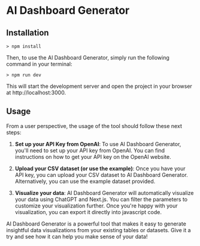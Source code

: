# AI Dashboard Generator

## Installation

```
> npm install
```

Then, to use the AI Dashboard Generator, simply run the following command in your terminal:

```
> npm run dev
```

This will start the development server and open the project in your browser at http://localhost:3000.

## Usage

From a user perspective, the usage of the tool should follow these next steps:

1. **Set up your API Key from OpenAI**: To use AI Dashboard Generator, you'll need to set up your API key from OpenAI. You can find instructions on how to get your API key on the OpenAI website.

2. **Upload your CSV dataset (or use the example)**: Once you have your API key, you can upload your CSV dataset to AI Dashboard Generator. Alternatively, you can use the example dataset provided.

3. **Visualize your data**: AI Dashboard Generator will automatically visualize your data using ChatGPT and Next.js. You can filter the parameters to customize your visualization further. Once you're happy with your visualization, you can export it directly into javascript code.

AI Dashboard Generator is a powerful tool that makes it easy to generate insightful data visualizations from your existing tables or datasets. Give it a try and see how it can help you make sense of your data!